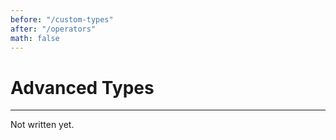 ```yaml
---
before: "/custom-types"
after: "/operators"
math: false
---
```


# Advanced Types

---

Not written yet.
